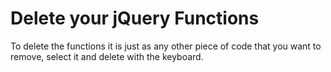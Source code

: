 # Delete your jQuery Functions
To delete the functions it is just as any other piece of code that you want to remove, select it and delete with the keyboard.

